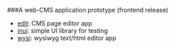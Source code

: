 ###A web-CMS application prototype (frontend release)

- [edit](https://caub.github.io/cms/edit/): CMS page editor app
- [inui](https://caub.github.io/cms/inui/): simple UI library for testing
- [wysi](https://caub.github.io/cms/wysi): wysiwyg text/html editor app
